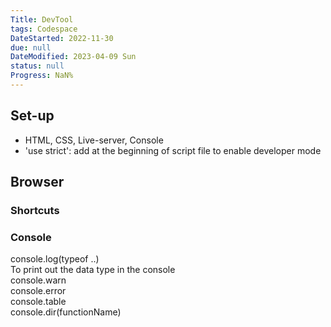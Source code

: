 ```yaml
---
Title: DevTool
tags: Codespace
DateStarted: 2022-11-30
due: null
DateModified: 2023-04-09 Sun
status: null
Progress: NaN%
---
```


## Set-up

- HTML, CSS, Live-server, Console
- 'use strict': add at the beginning of script file to enable developer mode

## Browser

### Shortcuts

### Console

console.log(typeof ..)  
 To print out the data type in the console  
console.warn  
console.error  
console.table  
console.dir(functionName)
